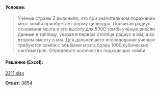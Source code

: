 #### Условие:
> Учёные страны Z выяснили, что при значительном поражении мозг зомби приобретает форму цилиндра. Посчитав радиус основания мозга и его высоту для 5000 зомби учёные внесли данные в таблицу, указав в первом столбце радиус в мм, а во втором высоту в мм. Для дальнейшего исследования учёным требуются зомби с объёмом мозга более 1000 кубических сантиметров. Определите количество подходящих зомби.

#### Решение (Excel):
[2211.xlsx](https://github.com/Thundiverter/infege2022/files/8053502/2211.xlsx)


**Ответ:** 3854
